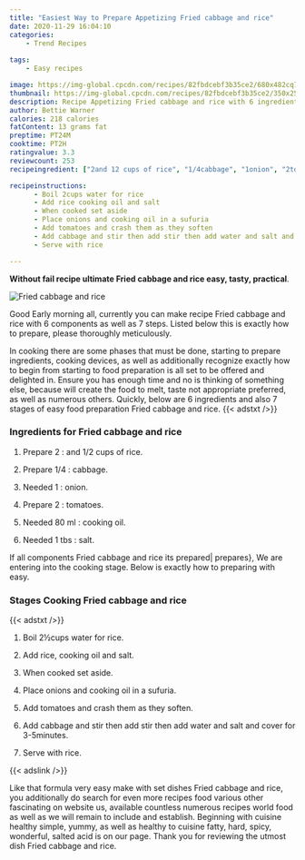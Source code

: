 ```yaml
---
title: "Easiest Way to Prepare Appetizing Fried cabbage and rice"
date: 2020-11-29 16:04:10
categories:
    - Trend Recipes
    
tags:
    - Easy recipes

image: https://img-global.cpcdn.com/recipes/82fbdcebf3b35ce2/680x482cq70/fried-cabbage-and-rice-recipe-main-photo.jpg
thumbnail: https://img-global.cpcdn.com/recipes/82fbdcebf3b35ce2/350x250cq70/fried-cabbage-and-rice-recipe-main-photo.jpg
description: Recipe Appetizing Fried cabbage and rice with 6 ingredients and 7 stages of easy cooking.
author: Bettie Warner
calories: 218 calories
fatContent: 13 grams fat
preptime: PT24M
cooktime: PT2H
ratingvalue: 3.3
reviewcount: 253
recipeingredient: ["2and 12 cups of rice", "1/4cabbage", "1onion", "2tomatoes", "80 mlcooking oil", "1 tbssalt"]

recipeinstructions: 
      - Boil 2cups water for rice 
      - Add rice cooking oil and salt 
      - When cooked set aside 
      - Place onions and cooking oil in a sufuria 
      - Add tomatoes and crash them as they soften 
      - Add cabbage and stir then add stir then add water and salt and cover for 35minutes 
      - Serve with rice

---
```




**Without fail recipe ultimate Fried cabbage and rice easy, tasty, practical**. 


![Fried cabbage and rice](https://img-global.cpcdn.com/recipes/82fbdcebf3b35ce2/680x482cq70/fried-cabbage-and-rice-recipe-main-photo.jpg "Fried cabbage and rice")




Good Early morning all, currently you can make recipe Fried cabbage and rice with 6 components as well as 7 steps. Listed below this is exactly how to prepare, please thoroughly meticulously.

In cooking there are some phases that must be done, starting to prepare ingredients, cooking devices, as well as additionally recognize exactly how to begin from starting to food preparation is all set to be offered and delighted in. Ensure you has enough time and no is thinking of something else, because will create the food to melt, taste not appropriate preferred, as well as numerous others. Quickly, below are 6 ingredients and also 7 stages of easy food preparation Fried cabbage and rice.
{{< adstxt />}}

### Ingredients for Fried cabbage and rice


1. Prepare 2 : and 1/2 cups of rice.

1. Prepare 1/4 : cabbage.

1. Needed 1 : onion.

1. Prepare 2 : tomatoes.

1. Needed 80 ml : cooking oil.

1. Needed 1 tbs : salt.



If all components Fried cabbage and rice its prepared| prepares}, We are entering into the cooking stage. Below is exactly how to preparing with easy.

### Stages Cooking Fried cabbage and rice

{{< adstxt />}}


1. Boil 2½cups water for rice.



1. Add rice, cooking oil and salt.



1. When cooked set aside.



1. Place onions and cooking oil in a sufuria.



1. Add tomatoes and crash them as they soften.



1. Add cabbage and stir then add stir then add water and salt and cover for 3-5minutes.



1. Serve with rice.





{{< adslink />}}

Like that formula very easy make with set dishes Fried cabbage and rice, you additionally do search for even more recipes food various other fascinating on website us, available countless numerous recipes world food as well as we will remain to include and establish. Beginning with cuisine healthy simple, yummy, as well as healthy to cuisine fatty, hard, spicy, wonderful, salted acid is on our page. Thank you for reviewing the utmost dish Fried cabbage and rice.

